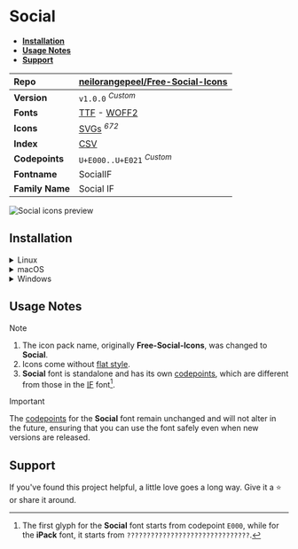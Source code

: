 # Social

- [**Installation**](#installation)
- [**Usage Notes**](#usage-notes)
- [**Support**](#support)

| Repo            | [neilorangepeel/Free-Social-Icons](https://github.com/neilorangepeel/Free-Social-Icons)                                                                                     |
| :-------------- | :-------------------------------------------------------------------------------------------------------------------------------------------------------------------------- |
| **Version**     | `v1.0.0` <sup>_Custom_</sup>                                                                                                                                                |
| **Fonts**       | [TTF](https://raw.githubusercontent.com/iconicFonts/if/main/fonts/TTF/Social.ttf) - [WOFF2](https://raw.githubusercontent.com/iconicFonts/if/main/fonts/WOFF2/Social.woff2) |
| **Icons**       | [SVGs](https://github.com/iconicFonts/if/tree/main/packs/Social/svgs) <sup>_672_</sup>                                                                                      |
| **Index**       | [CSV](https://github.com/iconicFonts/if/blob/main/indices/Social.csv)                                                                                                       |
| **Codepoints**  | `U+E000..U+E021` <sup>_Custom_</sup>                                                                                                                                        |
| **Fontname**    | SocialIF                                                                                                                                                                    |
| **Family Name** | Social IF                                                                                                                                                                   |

<picture>
  <source media="(prefers-color-scheme: dark)" srcset="https://raw.githubusercontent.com/iconicFonts/if/main/imgs/Social_dark.png">
  <img alt="Social icons preview" src="https://raw.githubusercontent.com/iconicFonts/if/main/imgs/Social_light.png">
</picture>

## Installation

<details>

<summary>Linux</summary>

```sh
curl -o ~/.local/share/fonts/Social.ttf https://raw.githubusercontent.com/iconicFonts/if/main/fonts/TTF/Social.ttf
```

Refresh font cache:

```sh
fc-cache -f ~/.local/share/fonts
```

</details>

<details>

<summary>macOS</summary>

```sh
curl -o ~/Library/Fonts/Social.ttf https://raw.githubusercontent.com/iconicFonts/if/main/fonts/TTF/Social.ttf
```

</details>

<details>

<summary>Windows</summary>

```sh
curl -o C:\Windows\Fonts\Social.ttf https://raw.githubusercontent.com/iconicFonts/if/main/fonts/TTF/Social.ttf
```

</details>

## Usage Notes

> [!NOTE]
>
> 1. The icon pack name, originally **Free-Social-Icons**, was changed to **Social**.
> 2. Icons come without [flat style](https://github.com/neilorangepeel/Free-Social-Icons/tree/master/Flat/SVG).
> 3. **Social** font is standalone and has its own [codepoints](https://github.com/iconicFonts/if/blob/main/indices/Social.csv), which are different from those in the [IF](https://github.com/iconicFonts/if/blob/main/indices/if.csv) font[^1].

> [!IMPORTANT]
> The [codepoints](https://github.com/iconicFonts/if/blob/main/indices/Social.csv) for the **Social** font remain unchanged and will not alter in the future, ensuring that you can use the font safely even when new versions are released.

## Support

If you've found this project helpful, a little love goes a long way. Give it a :star: or share it around.

[^1]: The first glyph for the **Social** font starts from codepoint `E000`, while for the **iPack** font, it starts from `???????????????????????????????`.
